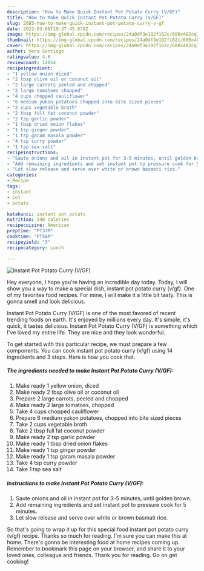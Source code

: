 ```yaml
---
description: "How to Make Quick Instant Pot Potato Curry (V/GF)"
title: "How to Make Quick Instant Pot Potato Curry (V/GF)"
slug: 2685-how-to-make-quick-instant-pot-potato-curry-v-gf
date: 2022-03-06T19:37:45.679Z
image: https://img-global.cpcdn.com/recipes/24a0df3e192f162c/680x482cq70/instant-pot-potato-curry-vgf-recipe-main-photo.jpg
thumbnail: https://img-global.cpcdn.com/recipes/24a0df3e192f162c/680x482cq70/instant-pot-potato-curry-vgf-recipe-main-photo.jpg
cover: https://img-global.cpcdn.com/recipes/24a0df3e192f162c/680x482cq70/instant-pot-potato-curry-vgf-recipe-main-photo.jpg
author: Vera Santiago
ratingvalue: 4.6
reviewcount: 14054
recipeingredient:
- "1 yellow onion diced"
- "2 tbsp olive oil or coconut oil"
- "2 large carrots peeled and chopped"
- "2 large tomatoes chopped"
- "4 cups chopped cauliflower"
- "6 medium yukon potatoes chopped into bite sized pieces"
- "2 cups vegetable broth"
- "2 tbsp full fat coconut powder"
- "2 tsp garlic powder"
- "1 tbsp dried onion flakes"
- "1 tsp ginger powder"
- "1 tsp garam masala powder"
- "4 tsp curry powder"
- "1 tsp sea salt"
recipeinstructions:
- "Saute onions and oil in instant pot for 3-5 minutes, until golden brown."
- "Add remaining ingredients and set instant pot to pressure cook for 5 minutes."
- "Let slow release and serve over white or brown basmati rice."
categories:
- Recipe
tags:
- instant
- pot
- potato

katakunci: instant pot potato 
nutrition: 240 calories
recipecuisine: American
preptime: "PT37M"
cooktime: "PT56M"
recipeyield: "3"
recipecategory: Lunch

---
```



![Instant Pot Potato Curry (V/GF)](https://img-global.cpcdn.com/recipes/24a0df3e192f162c/680x482cq70/instant-pot-potato-curry-vgf-recipe-main-photo.jpg)

Hey everyone, I hope you're having an incredible day today. Today, I will show you a way to make a special dish, instant pot potato curry (v/gf). One of my favorites food recipes. For mine, I will make it a little bit tasty. This is gonna smell and look delicious.

Instant Pot Potato Curry (V/GF) is one of the most favored of recent trending foods on earth. It's enjoyed by millions every day. It's simple, it's quick, it tastes delicious. Instant Pot Potato Curry (V/GF) is something which I've loved my entire life. They are nice and they look wonderful.




To get started with this particular recipe, we must prepare a few components. You can cook instant pot potato curry (v/gf) using 14 ingredients and 3 steps. Here is how you cook that.

<!--inarticleads1-->

##### The ingredients needed to make Instant Pot Potato Curry (V/GF):

1. Make ready 1 yellow onion, diced
1. Make ready 2 tbsp olive oil or coconut oil
1. Prepare 2 large carrots, peeled and chopped
1. Make ready 2 large tomatoes, chopped
1. Take 4 cups chopped cauliflower
1. Prepare 6 medium yukon potatoes, chopped into bite sized pieces
1. Take 2 cups vegetable broth
1. Take 2 tbsp full fat coconut powder
1. Make ready 2 tsp garlic powder
1. Make ready 1 tbsp dried onion flakes
1. Make ready 1 tsp ginger powder
1. Make ready 1 tsp garam masala powder
1. Take 4 tsp curry powder
1. Take 1 tsp sea salt




<!--inarticleads2-->

##### Instructions to make Instant Pot Potato Curry (V/GF):

1. Saute onions and oil in instant pot for 3-5 minutes, until golden brown.
1. Add remaining ingredients and set instant pot to pressure cook for 5 minutes.
1. Let slow release and serve over white or brown basmati rice.




So that's going to wrap it up for this special food instant pot potato curry (v/gf) recipe. Thanks so much for reading. I'm sure you can make this at home. There's gonna be interesting food at home recipes coming up. Remember to bookmark this page on your browser, and share it to your loved ones, colleague and friends. Thank you for reading. Go on get cooking!
